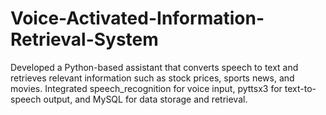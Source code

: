 # Voice-Activated-Information-Retrieval-System
Developed a Python-based assistant that converts speech to text and retrieves relevant information such as stock prices, sports news, and movies. Integrated speech_recognition for voice input, pyttsx3 for text-to-speech output, and MySQL for data storage and retrieval.
